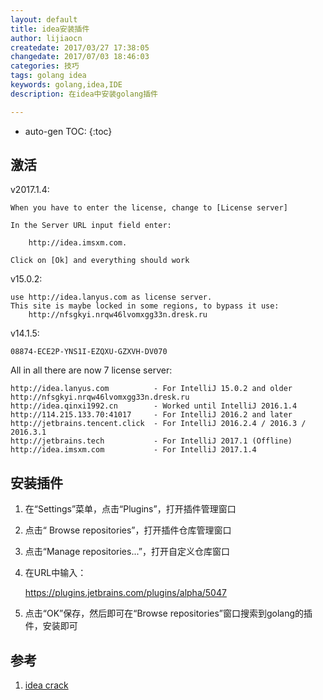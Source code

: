 ```yaml
---
layout: default
title: idea安装插件
author: lijiaocn
createdate: 2017/03/27 17:38:05
changedate: 2017/07/03 18:46:03
categories: 技巧
tags: golang idea
keywords: golang,idea,IDE
description: 在idea中安装golang插件

---
```


* auto-gen TOC:
{:toc}

## 激活

v2017.1.4:

	When you have to enter the license, change to [License server]
	
	In the Server URL input field enter:
	
	    http://idea.imsxm.com. 
	
	Click on [Ok] and everything should work

v15.0.2:

	use http://idea.lanyus.com as license server. 
	This site is maybe locked in some regions, to bypass it use:
	    http://nfsgkyi.nrqw46lvomxgg33n.dresk.ru

v14.1.5:

	08874-ECE2P-YNS1I-EZQXU-GZXVH-DV070

All in all there are now 7 license server:

	http://idea.lanyus.com          - For IntelliJ 15.0.2 and older
	http://nfsgkyi.nrqw46lvomxgg33n.dresk.ru
	http://idea.qinxi1992.cn        - Worked until IntelliJ 2016.1.4
	http://114.215.133.70:41017     - For IntelliJ 2016.2 and later
	http://jetbrains.tencent.click  - For IntelliJ 2016.2.4 / 2016.3 / 2016.3.1
	http://jetbrains.tech           - For IntelliJ 2017.1 (Offline)
	http://idea.imsxm.com           - For IntelliJ 2017.1.4

## 安装插件

1. 在“Settings”菜单，点击“Plugins”，打开插件管理窗口

2. 点击“ Browse repositories”，打开插件仓库管理窗口

3. 点击“Manage repositories...”，打开自定义仓库窗口

4. 在URL中输入：

	https://plugins.jetbrains.com/plugins/alpha/5047

5. 点击“OK”保存，然后即可在“Browse repositories”窗口搜索到golang的插件，安装即可

## 参考

1. [idea crack][1]

[1]: https://www.haxotron.com/jetbrains-intellij-idea-crack-123/  "idea crack" 
